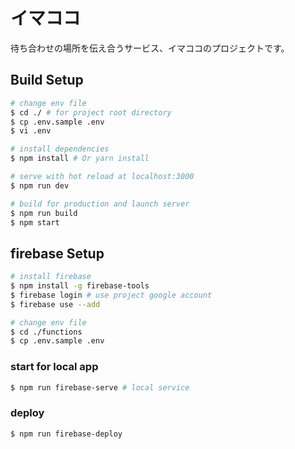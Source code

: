 # イマココ

待ち合わせの場所を伝え合うサービス、イマココのプロジェクトです。

## Build Setup

``` bash
# change env file
$ cd ./ # for project root directory
$ cp .env.sample .env
$ vi .env
```

``` bash
# install dependencies
$ npm install # Or yarn install

# serve with hot reload at localhost:3000
$ npm run dev

# build for production and launch server
$ npm run build
$ npm start
```

## firebase Setup

```bash
# install firebase
$ npm install -g firebase-tools
$ firebase login # use project google account
$ firebase use --add
```

```bash
# change env file
$ cd ./functions
$ cp .env.sample .env
```

### start for local app
```bash
$ npm run firebase-serve # local service
```

### deploy
```
$ npm run firebase-deploy
```